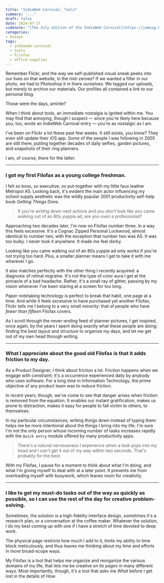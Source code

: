 ```yaml
---
title: "IndieWeb Carnival: Tools"
summary: "..."
draft: false
date: 2024-07-17
sidenote: "[The July edition of the IndieWeb Carnival](https://jamesg.blog/2024/07/01/indieweb-carnival-tools/) is about tools. Host [James](https://jamesg.blog/) is interested in the relationship between tools and our creative practices."
categories:
- Essays
tags:
  - indieweb-carnival
  - tools
  - Filofax
  - office-supplies
---
```


Remember Flickr, and the way we self-published visual sneak peeks into our lives on that website, in the mid-zeroes? If we wanted a filter in our photo, we had to Photoshop it in there ourselves. We tagged our uploads, but merely to archive our materials. Our profiles all contained a link to our personal blog.

Those were the days, amirite?

When I think about tools, an immediate nostalgia is ignited within me. You may find that annoying, though I suspect — since you're likely here because you, too, wrote an IndieWeb Carnival entry — you're as nostalgic as I am.

I've been on Flickr a lot these past few weeks. It still exists, you know? They even still update their iOS app. Some of the people I was following in 2005 are still there, putting together decades of daily selfies, garden pictures, and snapshots of their ring planners.

I am, of course, there for the latter.

---

### I got my first Filofax as a young college freshman.

I felt _so_ boss, _so_ executive, _so_ put-together with my little faux leather Metropol A5. Looking back, it's evident the main actor influencing my school supply aesthetic was the wildly popular 2001 productivity self-help book _Getting Things Done_.

> If you're writing down next actions and you _don't_ look like you came walking out of an 80s yuppie ad, are you _even_ a professional?

Approaching two decades later, I'm now on Filofax number three. In a way this feels excessive. It's a Cognac Zipped Personal Lockwood, almost identical to number two, with the exception that number two was A5. It was too bulky. I never took it anywhere. It made me feel dorky.

Looking like you came walking out of an 80s yuppie ad only works if you're not trying too hard. Plus, a smaller planner means I get to take it with me wherever I go.

It also matches perfectly with the other thing I recently acquired: a diagnosis of retinal migraine. It's not the type of color aura I get at the pinnacle of a bad headache. Rather, it's a small ray of glitter, passing by my vision whenever I've been staring at a screen for too long.

Paper notetaking technology is perfect to break that habit, one page at a time. And while it feels excessive to have purchased yet another Filofax, Flickr tells me I belong to a very small minority: that of people who have _fewer than fifteen_ Filofax covers.

As I scroll through the never-ending feed of planner pictures, I get inspired, once again, by the years I spent doing exactly what these people are doing: finding the best layout and structure to organize my days, and let me get out of my own head through writing.

---

### What I appreciate about the good old Filofax is that it adds friction to my day.

As a Product Designer, I think about friction a lot. Friction happens when we engage with constraint; it's a occurrence experienced daily by anybody who uses software. For a long time in Information Technology, the prime objective of any product team was to reduce friction.

In recent years, though, we've come to see that danger arises when friction is removed from the equation. It enables our instant gratification, makes us prone to distraction, makes it easy for people to fall victim to others, to themselves.

In _my_ particular circumstances, writing things down instead of typing them helps me be more intentional about the things I bring into my life. I'm sure I'm not the only person whose incoming number of tasks increases rapidly with the `Quick entry` module offered by many productivity apps.

> There's a natural nervousness I experience when a task pops into my head and I _can't_ get it out of my way within two seconds. That's probably for the best.

With my Filofax, I pause for a moment to think about what I'm doing, and what I'm giving myself to deal with at a later point. It prevents me from overloading myself with busywork, which leaves room for creativity.

---

### I like to get my must-do tasks out of the way as quickly as possible, so I can use the rest of the day for creative problem-solving.

Sometimes, the solution is a high-fidelity interface design, sometimes it's a research plan, or a conversation at the coffee maker. Whatever the solution, I do my best coming up with one if I have a stretch of time devoted to deep work.

The physical page restricts how much I add to it, limits my ability to time block meticulously, and thus leaves me thinking about my time and efforts in more broad-scope ways.

My Filofax is a tool that helps me organize and reorganize the various domains of my life, that lets me be creative _on its pages_ in many different ways. Most importantly, though, it's a tool that asks me _What_ before I get lost in the details of _How_.
